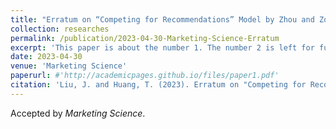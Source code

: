 ```yaml
---
title: "Erratum on “Competing for Recommendations” Model by Zhou and Zou (2023)"
collection: researches
permalink: /publication/2023-04-30-Marketing-Science-Erratum
excerpt: 'This paper is about the number 1. The number 2 is left for future work.'
date: 2023-04-30
venue: 'Marketing Science'
paperurl: #'http://academicpages.github.io/files/paper1.pdf'
citation: 'Liu, J. and Huang, T. (2023). Erratum on "Competing for Recommendations" Model by Zhou and Zou (2023). Marketing Science.'
---
```


Accepted by *Marketing Science*. 